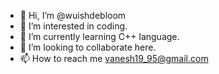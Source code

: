 - 👋 Hi, I’m @wuishdebloom
- 👀 I’m interested in coding.
- 🌱 I’m currently learning C++ language.
- 💞️ I’m looking to collaborate here.
- 📫 How to reach me vanesh19_95@gmail.com


<!---
wuishdebloom/wuishdebloom is a ✨ special ✨ repository because its `README.md` (this file) appears on your GitHub profile.
You can click the Preview link to take a look at your changes.
--->
